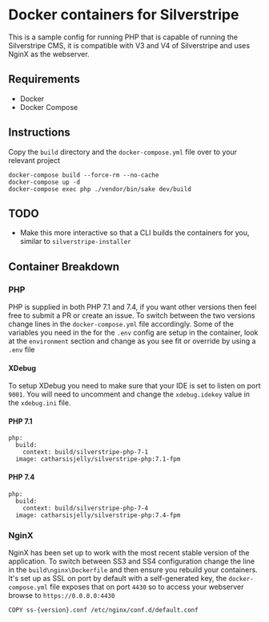 # Docker containers for Silverstripe

This is a sample config for running PHP that is capable of running the Silverstripe CMS, it is compatible with V3 and V4 of Silverstripe and uses NginX as the webserver.

## Requirements

 * Docker
 * Docker Compose

## Instructions

Copy the `build` directory and the `docker-compose.yml` file over to your relevant project

```
docker-compose build --force-rm --no-cache
docker-compose up -d
docker-compose exec php ./vendor/bin/sake dev/build
```

## TODO

* Make this more interactive so that a CLI builds the containers for you, similar to `silverstripe-installer`

## Container Breakdown

### PHP

PHP is supplied in both PHP 7.1 and 7.4, if you want other versions then feel free to submit a PR or create an issue. To switch between the two versions change lines in the `docker-compose.yml` file accordingly. Some of the variables you need in the for the `.env` config are setup in the container, look at the `environment` section and change as you see fit or override by using a `.env` file

#### XDebug

To setup XDebug you need to make sure that your IDE is set to listen on port `9001`.  You will need to uncomment and change the `xdebug.idekey` value in the `xdebug.ini` file.

#### PHP 7.1

```
php:
  build:
    context: build/silverstripe-php-7-1
  image: catharsisjelly/silverstripe-php:7.1-fpm
```

#### PHP 7.4

```
php:
  build:
    context: build/silverstripe-php-7-4
  image: catharsisjelly/silverstripe-php:7.4-fpm
```

### NginX

NginX has been set up to work with the most recent stable version of the application. To switch between SS3 and SS4 configuration change the line in the `build\nginx\Dockerfile` and then ensure you rebuild your containers. It's set up as SSL on port by default with a self-generated key, the `docker-compose.yml` file exposes that on port `4430` so to access your webserver browse to `https://0.0.0.0:4430`

```
COPY ss-{version}.conf /etc/nginx/conf.d/default.conf
```
